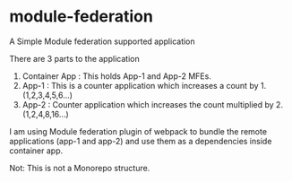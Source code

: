 # module-federation
A Simple Module federation supported application

There are 3 parts to the application

1. Container App : This holds App-1 and App-2 MFEs.
2. App-1 : This is a counter application which increases a count by 1. (1,2,3,4,5,6...)
3. App-2 : Counter application which increases the count multiplied by 2. (1,2,4,8,16...)


I am using Module federation plugin of webpack to bundle the remote applications (app-1 and app-2) and use them as a dependencies inside container app.

Not: This is not a Monorepo structure.
